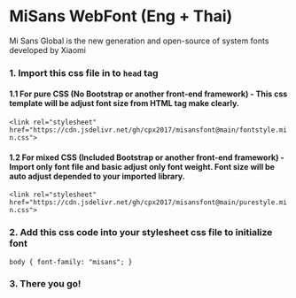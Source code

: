 # MiSans WebFont (Eng + Thai)

Mi Sans Global is the new generation and open-source of system fonts developed by Xiaomi 

### 1. Import this css file in to `head` tag

#### 1.1 For pure CSS (No Bootstrap or another front-end framework) - This css template will be adjust font size from HTML tag make clearly.
`<link rel="stylesheet" href="https://cdn.jsdelivr.net/gh/cpx2017/misansfont@main/fontstyle.min.css">`
#### 1.2 For mixed CSS (Included Bootstrap or another front-end framework) - Import only font file and basic adjust only font weight. Font size will be auto adjust depended to your imported library.
`<link rel="stylesheet" href="https://cdn.jsdelivr.net/gh/cpx2017/misansfont@main/purestyle.min.css">`

### 2. Add this css code into your stylesheet css file to initialize font
`body {
  font-family: "misans";
}`

### 3. There you go!